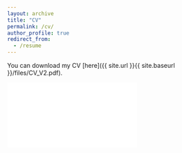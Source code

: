 ```yaml
---
layout: archive
title: "CV"
permalink: /cv/
author_profile: true
redirect_from:
  - /resume
---
```


You can download my CV [here]({{ site.url }}{{ site.baseurl }}/files/CV_V2.pdf).

<embed src="{{ site.url }}{{ site.baseurl }}/files/CV_V2.pdf" type="application/pdf"/>